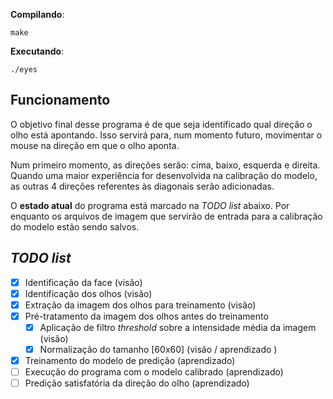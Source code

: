 **Compilando**:
```
make
```

**Executando**:
```
./eyes
```

## Funcionamento

O objetivo final desse programa é de que seja identificado qual direção o olho
está apontando. Isso servirá para, num momento futuro, movimentar o mouse
na direção em que o olho aponta.

Num primeiro momento, as direções serão: cima, baixo, esquerda e direita.  
Quando uma maior experiência for desenvolvida na calibração do modelo,
as outras 4 direções referentes às diagonais serão adicionadas.

O **estado atual** do programa está marcado na *TODO list* abaixo. Por enquanto
os arquivos de imagem que servirão de entrada para a calibração do modelo
estão sendo salvos.

## *TODO list*

- [x] Identificação da face (visão)
- [x] Identificação dos olhos (visão)
- [x] Extração da imagem dos olhos para treinamento (visão)
- [x] Pré-tratamento da imagem dos olhos antes do treinamento
  - [x] Aplicação de filtro *threshold* sobre a intensidade média da imagem (visão)
  - [x] Normalização do tamanho [60x60] (visão / aprendizado )
- [x] Treinamento do modelo de predição (aprendizado)
- [ ] Execução do programa com o modelo calibrado (aprendizado)
- [ ] Predição satisfatória da direção do olho (aprendizado)
